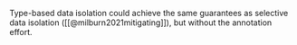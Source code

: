 



Type-based data isolation could achieve the same guarantees as selective data isolation ([[@milburn2021mitigating]]), but without the annotation effort. 